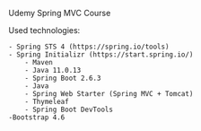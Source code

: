 Udemy Spring MVC Course

Used technologies:

    - Spring STS 4 (https://spring.io/tools)
    - Spring Initializr (https://start.spring.io/)
        - Maven
        - Java 11.0.13
        - Spring Boot 2.6.3
        - Java 
        - Spring Web Starter (Spring MVC + Tomcat)
        - Thymeleaf
        - Spring Boot DevTools
    -Bootstrap 4.6

